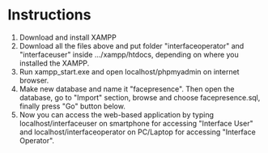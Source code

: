 # Instructions

1. Download and install XAMPP
2. Download all the files above and put folder "interfaceoperator" and "interfaceuser" inside .../xampp/htdocs, depending on where you installed the XAMPP.
3. Run xampp_start.exe and open localhost/phpmyadmin on internet browser.
4. Make new database and name it "facepresence". Then open the database, go to "Import" section, browse and choose facepresence.sql, finally press "Go" button below.
5. Now you can access the web-based application by typing localhost/interfaceuser on smartphone for accessing "Interface User" and localhost/interfaceoperator on PC/Laptop for accessing "Interface Operator".